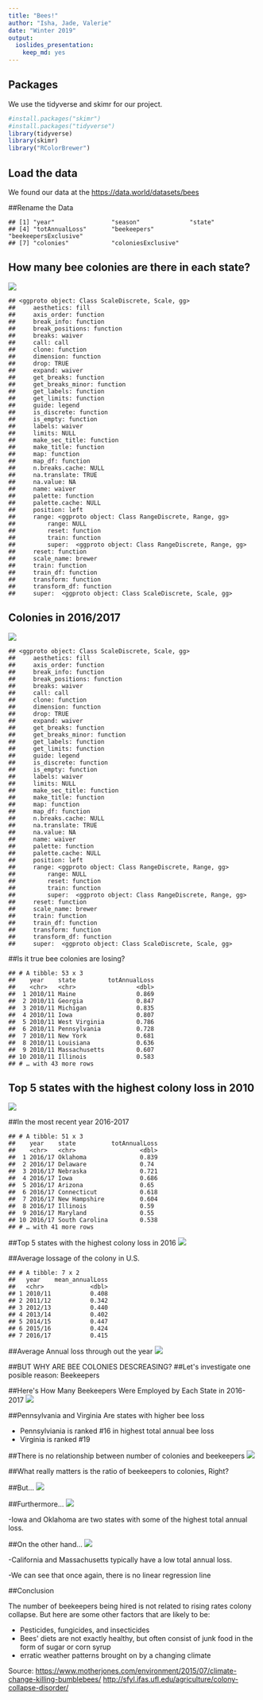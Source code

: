 ```yaml
---
title: "Bees!"
author: "Isha, Jade, Valerie"
date: "Winter 2019"
output: 
  ioslides_presentation: 
    keep_md: yes
---
```




## Packages
We use the tidyverse and skimr for our project.

```r
#install.packages("skimr")
#install.packages("tidyverse")
library(tidyverse)
library(skimr)
library("RColorBrewer")
```

## Load the data
We found our data at the https://data.world/datasets/bees


##Rename the Data

```
## [1] "year"                "season"              "state"              
## [4] "totAnnualLoss"       "beekeepers"          "beekeepersExclusive"
## [7] "colonies"            "coloniesExclusive"
```



## How many bee colonies are there in each state?
![](bees_pres_example_files/figure-html/unnamed-chunk-5-1.png)<!-- -->

```
## <ggproto object: Class ScaleDiscrete, Scale, gg>
##     aesthetics: fill
##     axis_order: function
##     break_info: function
##     break_positions: function
##     breaks: waiver
##     call: call
##     clone: function
##     dimension: function
##     drop: TRUE
##     expand: waiver
##     get_breaks: function
##     get_breaks_minor: function
##     get_labels: function
##     get_limits: function
##     guide: legend
##     is_discrete: function
##     is_empty: function
##     labels: waiver
##     limits: NULL
##     make_sec_title: function
##     make_title: function
##     map: function
##     map_df: function
##     n.breaks.cache: NULL
##     na.translate: TRUE
##     na.value: NA
##     name: waiver
##     palette: function
##     palette.cache: NULL
##     position: left
##     range: <ggproto object: Class RangeDiscrete, Range, gg>
##         range: NULL
##         reset: function
##         train: function
##         super:  <ggproto object: Class RangeDiscrete, Range, gg>
##     reset: function
##     scale_name: brewer
##     train: function
##     train_df: function
##     transform: function
##     transform_df: function
##     super:  <ggproto object: Class ScaleDiscrete, Scale, gg>
```

## Colonies in 2016/2017
![](bees_pres_example_files/figure-html/unnamed-chunk-6-1.png)<!-- -->

```
## <ggproto object: Class ScaleDiscrete, Scale, gg>
##     aesthetics: fill
##     axis_order: function
##     break_info: function
##     break_positions: function
##     breaks: waiver
##     call: call
##     clone: function
##     dimension: function
##     drop: TRUE
##     expand: waiver
##     get_breaks: function
##     get_breaks_minor: function
##     get_labels: function
##     get_limits: function
##     guide: legend
##     is_discrete: function
##     is_empty: function
##     labels: waiver
##     limits: NULL
##     make_sec_title: function
##     make_title: function
##     map: function
##     map_df: function
##     n.breaks.cache: NULL
##     na.translate: TRUE
##     na.value: NA
##     name: waiver
##     palette: function
##     palette.cache: NULL
##     position: left
##     range: <ggproto object: Class RangeDiscrete, Range, gg>
##         range: NULL
##         reset: function
##         train: function
##         super:  <ggproto object: Class RangeDiscrete, Range, gg>
##     reset: function
##     scale_name: brewer
##     train: function
##     train_df: function
##     transform: function
##     transform_df: function
##     super:  <ggproto object: Class ScaleDiscrete, Scale, gg>
```



##Is it true bee colonies are losing?

```
## # A tibble: 53 x 3
##    year    state         totAnnualLoss
##    <chr>   <chr>                 <dbl>
##  1 2010/11 Maine                 0.869
##  2 2010/11 Georgia               0.847
##  3 2010/11 Michigan              0.835
##  4 2010/11 Iowa                  0.807
##  5 2010/11 West Virginia         0.786
##  6 2010/11 Pennsylvania          0.728
##  7 2010/11 New York              0.681
##  8 2010/11 Louisiana             0.636
##  9 2010/11 Massachusetts         0.607
## 10 2010/11 Illinois              0.583
## # … with 43 more rows
```

## Top 5 states with the highest colony loss in 2010
![](bees_pres_example_files/figure-html/unnamed-chunk-8-1.png)<!-- -->

##In the most recent year 2016-2017

```
## # A tibble: 51 x 3
##    year    state          totAnnualLoss
##    <chr>   <chr>                  <dbl>
##  1 2016/17 Oklahoma               0.839
##  2 2016/17 Delaware               0.74 
##  3 2016/17 Nebraska               0.721
##  4 2016/17 Iowa                   0.686
##  5 2016/17 Arizona                0.65 
##  6 2016/17 Connecticut            0.618
##  7 2016/17 New Hampshire          0.604
##  8 2016/17 Illinois               0.59 
##  9 2016/17 Maryland               0.55 
## 10 2016/17 South Carolina         0.538
## # … with 41 more rows
```

##Top 5 states with the highest colony loss in 2016
![](bees_pres_example_files/figure-html/unnamed-chunk-10-1.png)<!-- -->


##Average lossage of the colony in U.S.

```
## # A tibble: 7 x 2
##   year    mean_annualLoss
##   <chr>             <dbl>
## 1 2010/11           0.408
## 2 2011/12           0.342
## 3 2012/13           0.440
## 4 2013/14           0.402
## 5 2014/15           0.447
## 6 2015/16           0.424
## 7 2016/17           0.415
```

##Average Annual loss through out the year
![](bees_pres_example_files/figure-html/unnamed-chunk-12-1.png)<!-- -->


##BUT WHY ARE BEE COLONIES DESCREASING?
##Let's investigate one posible reason: Beekeepers

##Here's How Many Beekeepers Were Employed by Each State in 2016-2017
![](bees_pres_example_files/figure-html/unnamed-chunk-13-1.png)<!-- -->

##Pennsylvania and Virginia Are states with higher bee loss 
- Pennsylviania is ranked #16 in highest total annual bee loss
- Virginia is ranked #19

##There is no relationship between number of colonies and beekeepers
![](bees_pres_example_files/figure-html/unnamed-chunk-14-1.png)<!-- -->

##What really matters is the ratio of beekeepers to colonies, Right?

##But...
![](bees_pres_example_files/figure-html/unnamed-chunk-15-1.png)<!-- -->

##Furthermore...
![](bees_pres_example_files/figure-html/unnamed-chunk-16-1.png)<!-- -->

-Iowa and Oklahoma are two states with some of the highest total annual loss.

##On the other hand...
![](bees_pres_example_files/figure-html/unnamed-chunk-17-1.png)<!-- -->

-California and Massachusetts typically have a low total annual loss. 

-We can see that once again, there is no linear regression line


##Conclusion

The number of beekeepers being hired is not related to rising rates colony collapse. But here are some other factors that are likely to be:

- Pesticides, fungicides, and insecticides
- Bees' diets are not exactly healthy, but often consist of junk food in the form of sugar or corn syrup
- erratic weather patterns brought on by a changing climate

Source: https://www.motherjones.com/environment/2015/07/climate-change-killing-bumblebees/
http://sfyl.ifas.ufl.edu/agriculture/colony-collapse-disorder/


